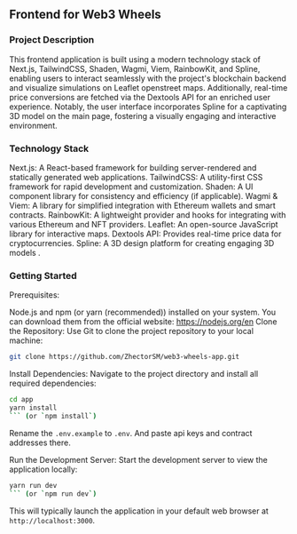 ## Frontend for Web3 Wheels


### Project Description

This frontend application is built using a modern technology stack of Next.js, TailwindCSS, Shaden, Wagmi, Viem, RainbowKit, and Spline, enabling users to interact seamlessly with the project's blockchain backend and visualize simulations on Leaflet openstreet maps. Additionally, real-time price conversions are fetched via the Dextools API for an enriched user experience. Notably, the user interface incorporates Spline for a captivating 3D model on the main page, fostering a visually engaging and interactive environment.

### Technology Stack

Next.js: A React-based framework for building server-rendered and statically generated web applications.
TailwindCSS: A utility-first CSS framework for rapid development and customization.
Shaden: A UI component library for consistency and efficiency (if applicable).
Wagmi & Viem: A library for simplified integration with Ethereum wallets and smart contracts.
RainbowKit: A lightweight provider and hooks for integrating with various Ethereum and NFT providers.
Leaflet: An open-source JavaScript library for interactive maps.
Dextools API: Provides real-time price data for cryptocurrencies.
Spline: A 3D design platform for creating engaging 3D models .
### Getting Started

Prerequisites:

Node.js and npm (or yarn (recommended)) installed on your system. You can download them from the official website: https://nodejs.org/en
Clone the Repository:
Use Git to clone the project repository to your local machine:

```Bash
git clone https://github.com/ZhectorSM/web3-wheels-app.git

```
Install Dependencies:
Navigate to the project directory and install all required dependencies:

```Bash
cd app
yarn install
``` (or `npm install`)
```

Rename the `.env.example` to `.env`. And paste api keys and contract addresses there.

Run the Development Server:
Start the development server to view the application locally:
```Bash
yarn run dev
``` (or `npm run dev`)
```
This will typically launch the application in your default web browser at `http://localhost:3000`.
